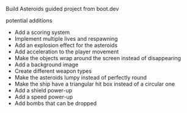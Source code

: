 Build Asteroids guided project from boot.dev

potential additions

- Add a scoring system
- Implement multiple lives and respawning
- Add an explosion effect for the asteroids
- Add acceleration to the player movement
- Make the objects wrap around the screen instead of disappearing
- Add a background image
- Create different weapon types
- Make the asteroids lumpy instead of perfectly round
- Make the ship have a triangular hit box instead of a circular one
- Add a shield power-up
- Add a speed power-up
- Add bombs that can be dropped
